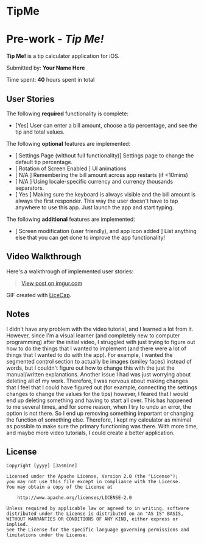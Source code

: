 # TipMe
# Pre-work - *Tip Me!*

**Tip Me!** is a tip calculator application for iOS.

Submitted by: **Your Name Here**

Time spent: **40** hours spent in total

## User Stories

The following **required** functionality is complete:
* [Yes] User can enter a bill amount, choose a tip percentage, and see the tip and total values.

The following **optional** features are implemented:
* [ Settings Page (without full functionality)] Settings page to change the default tip percentage.
* [ Rotation of Screen Enabled ] UI animations
* [ N/A ] Remembering the bill amount across app restarts (if <10mins)
* [ N/A ] Using locale-specific currency and currency thousands separators.
* [ Yes ] Making sure the keyboard is always visible and the bill amount is always the first responder. This way the user doesn't have to tap anywhere to use this app. Just launch the app and start typing.

The following **additional** features are implemented:

- [ Screen modification (user friendly), and app icon added ] List anything else that you can get done to improve the app functionality!

## Video Walkthrough 

Here's a walkthrough of implemented user stories:

<blockquote class="imgur-embed-pub" lang="en" data-id="HB9JRlp"><a href="//imgur.com/HB9JRlp">View post on imgur.com</a></blockquote><script async src="//s.imgur.com/min/embed.js" charset="utf-8"></script>

GIF created with [LiceCap](http://www.cockos.com/licecap/).

## Notes

I didn't have any problem with the video tutorial, and I learned a lot from it. However, since I'm a visual learner (and completely new to computer programming) after the initial video, I struggled with just trying to figure out how to do the things that I wanted to implement (and there were a lot of things that I wanted to do with the app). For example, I wanted the segmented control section to actually be images (smiley faces) instead of words, but I couldn't figure out how to change this with the just the manual/written explanations. Another issue I had was just worrying about deleting all of my work. Therefore, I was nervous about making changes that I feel that I could have figured out (for example, connecting the settings changes to change the values for the tips) however, I feared that I would end up deleting something and having to start all over. This has happened to me several times, and for some reason, when I try to undo an error, the option is not there. So I end up removing something important or changing the function of something else. Therefore, I kept my calculator as minimal as possible to make sure the primary functioning was there. With more time, and maybe more video tutorials, I could create a better application. 

## License

    Copyright [yyyy] [Jasmine]

    Licensed under the Apache License, Version 2.0 (the "License");
    you may not use this file except in compliance with the License.
    You may obtain a copy of the License at

        http://www.apache.org/licenses/LICENSE-2.0

    Unless required by applicable law or agreed to in writing, software
    distributed under the License is distributed on an "AS IS" BASIS,
    WITHOUT WARRANTIES OR CONDITIONS OF ANY KIND, either express or implied.
    See the License for the specific language governing permissions and
    limitations under the License.
